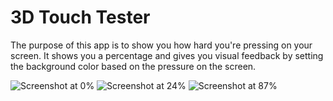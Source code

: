 # 3D Touch Tester
The purpose of this app is to show you how hard you're pressing on your screen. It shows you a percentage and gives you visual feedback by setting the background color based on the pressure on the screen.

![Screenshot at 0%](https://github.com/richardxyx/3D-Touch-Tester/blob/master/Screenshots/IMG_0215.jpg)
![Screenshot at 24%](https://github.com/richardxyx/3D-Touch-Tester/blob/master/Screenshots/IMG_0217.jpg)
![Screenshot at 87%](https://github.com/richardxyx/3D-Touch-Tester/blob/master/Screenshots/IMG_0216.jpg)
